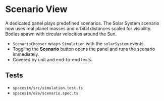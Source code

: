 # Scenario View

A dedicated panel plays predefined scenarios.
The Solar System scenario now uses real planet masses and orbital distances scaled for visibility. Bodies spawn with circular velocities around the Sun.

- `ScenarioChooser` wraps `Simulation` with the `solarSystem` events.
- Toggling the **Scenario** button opens the panel and runs the scenario immediately.
- Covered by unit and end-to-end tests.

## Tests
- `spacesim/src/simulation.test.ts`
- `spacesim/e2e/scenario.spec.ts`
